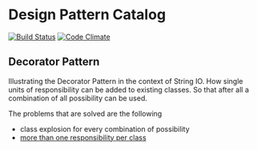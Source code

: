 Design Pattern Catalog
======================

[![Build Status](https://travis-ci.org/sassman/pattern-catalog-php.svg?branch=master)](https://travis-ci.org/sassman/pattern-catalog-php)
[![Code Climate](https://codeclimate.com/github/sassman/pattern-catalog-php.svg)](https://codeclimate.com/github/sassman/pattern-catalog-php)

Decorator Pattern
-----------------

Illustrating the Decorator Pattern in the context of String IO. How single units of responsibility can be added to existing
 classes. So that after all a combination of all possibility can be used. 

The problems that are solved are the following

 * class explosion for every combination of possibility
 * [more than one responsibility per class](https://www.hanselminutes.com/145/solid-principles-with-uncle-bob-robert-c-martin)